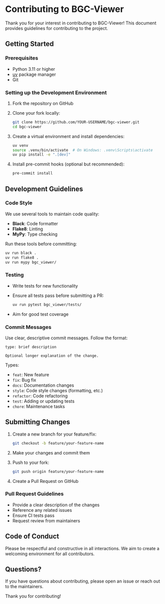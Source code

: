 # Contributing to BGC-Viewer

Thank you for your interest in contributing to BGC-Viewer! This document provides guidelines for contributing to the project.

## Getting Started

### Prerequisites

- Python 3.11 or higher
- [uv](https://github.com/astral-sh/uv) package manager
- Git

### Setting up the Development Environment

1. Fork the repository on GitHub
2. Clone your fork locally:

   ```bash
   git clone https://github.com/YOUR-USERNAME/bgc-viewer.git
   cd bgc-viewer
   ```

3. Create a virtual environment and install dependencies:

   ```bash
   uv venv
   source .venv/bin/activate  # On Windows: .venv\Scripts\activate
   uv pip install -e ".[dev]"
   ```

4. Install pre-commit hooks (optional but recommended):

   ```bash
   pre-commit install
   ```

## Development Guidelines

### Code Style

We use several tools to maintain code quality:

- **Black**: Code formatter
- **Flake8**: Linting
- **MyPy**: Type checking

Run these tools before committing:

```bash
uv run black .
uv run flake8 .
uv run mypy bgc_viewer/
```

### Testing

- Write tests for new functionality
- Ensure all tests pass before submitting a PR:

  ```bash
  uv run pytest bgc_viewer/tests/
  ```

- Aim for good test coverage

### Commit Messages

Use clear, descriptive commit messages. Follow the format:

```text
type: brief description

Optional longer explanation of the change.
```

Types:

- `feat`: New feature
- `fix`: Bug fix
- `docs`: Documentation changes
- `style`: Code style changes (formatting, etc.)
- `refactor`: Code refactoring
- `test`: Adding or updating tests
- `chore`: Maintenance tasks

## Submitting Changes

1. Create a new branch for your feature/fix:

   ```bash
   git checkout -b feature/your-feature-name
   ```

2. Make your changes and commit them
3. Push to your fork:

   ```bash
   git push origin feature/your-feature-name
   ```

4. Create a Pull Request on GitHub

### Pull Request Guidelines

- Provide a clear description of the changes
- Reference any related issues
- Ensure CI tests pass
- Request review from maintainers

## Code of Conduct

Please be respectful and constructive in all interactions. We aim to create a welcoming environment for all contributors.

## Questions?

If you have questions about contributing, please open an issue or reach out to the maintainers.

Thank you for contributing!
